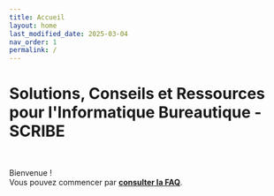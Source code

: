 ```yaml
---
title: Accueil
layout: home
last_modified_date: 2025-03-04
nav_order: 1
permalink: /
---
```


# Solutions, Conseils et Ressources pour l'Informatique Bureautique - SCRIBE

 

Bienvenue !  
Vous pouvez commencer par **[consulter la FAQ](/FAQ.html)**.  
  
&nbsp;    

&nbsp;  